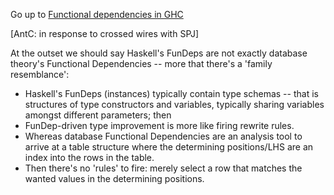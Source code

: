 Go up to [Functional dependencies in GHC](https://gitlab.haskell.org/ghc/ghc/-/wikis/Functional-dependencies-in-GHC)


[AntC: in response to crossed wires with SPJ]

At the outset we should say Haskell's FunDeps are not exactly database theory's Functional Dependencies -- more that there's a 'family resemblance':

* Haskell's FunDeps (instances) typically contain type schemas -- that is structures of type constructors and variables, typically sharing variables amongst different parameters; then
* FunDep-driven type improvement is more like firing rewrite rules.
* Whereas database Functional Dependencies are an analysis tool to arrive at a table structure where the determining positions/LHS are an index into the rows in the table.
* Then there's no 'rules' to fire: merely select a row that matches the wanted values in the determining positions.